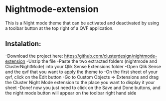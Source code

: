 # Nightmode-extension
This is a Night mode theme that can be activated and deactivated by using a toolbar button at the top right of a QVF application.

## Instalation:
-Download the project here: https://github.com/clusterdesign/nightmode-extension
-Unzip the file
-Paste the two extracted folders  (nightmode and ClusterNightMode) into your Qlik Sense Extensions folder
-Open Qlik Sense and the qvf that you want to apply the theme to
-On the first sheet of your qvf, click on the Edit button 
-Go to Custom Objects => Extensions and drag the Cluster Night Mode extension to the place you want to display it your sheet
-Done! now you just need to click on the Save and Done buttons, and the night mode button will appear on the toolbar right hand side
